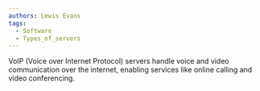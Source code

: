 ```yaml
---
authors: Lewis Evans
tags:
  - Software
  - Types_of_servers
---
```

VoIP (Voice over Internet Protocol) servers handle voice and video communication over the internet, enabling services like online calling and video conferencing.